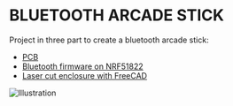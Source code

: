 BLUETOOTH ARCADE STICK
==========

Project in three part to create a bluetooth arcade stick:
 * [PCB](https://github.com/execuc/ble-arcade-stick/tree/master/pcb)
 * [Bluetooth firmware on NRF51822](https://github.com/execuc/ble-arcade-stick/tree/master/firmware)
 * [Laser cut enclosure with FreeCAD](https://github.com/execuc/ble-arcade-stick/tree/master/cad)
 
 
 
 ![Illustration](https://github.com/execuc/ble-arcade-stick/blob/master/images/arcade_stick_final.jpg)
 
 
